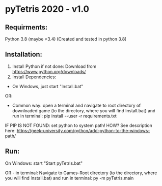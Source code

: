 # pyTetris 2020 - v1.0


## Requirments:

Python 3.8 (maybe >3.4) (Created and tested in python 3.8)


## Installation:

1. Install Python if not done: Download from https://www.python.org/downloads/
2. Install Dependencies:

- On Windows, just start "Install.bat"

OR:
- Common way: open a terminal and navigate to root directory of downloaded game (to the directory, where you will find Install.bat) and run in terminal: pip install --user -r requirements.txt


IF PIP IS NOT FOUND: set python to system path! HOW? See description here: https://geek-university.com/python/add-python-to-the-windows-path/


## Run:

On Windows: start "Start pyTetris.bat"

OR - in terminal:
Navigate to Games-Root directory (to the directory, where you will find Install.bat) and run in terminal:
py -m pyTetris.main
